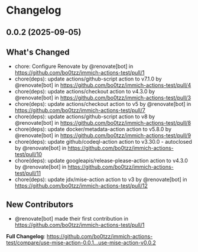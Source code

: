 # Changelog

## 0.0.2 (2025-09-05)

## What's Changed
* chore: Configure Renovate by @renovate[bot] in https://github.com/bo0tzz/immich-actions-test/pull/1
* chore(deps): update actions/github-script action to v7.1.0 by @renovate[bot] in https://github.com/bo0tzz/immich-actions-test/pull/4
* chore(deps): update actions/checkout action to v4.3.0 by @renovate[bot] in https://github.com/bo0tzz/immich-actions-test/pull/3
* chore(deps): update actions/checkout action to v5 by @renovate[bot] in https://github.com/bo0tzz/immich-actions-test/pull/7
* chore(deps): update actions/github-script action to v8 by @renovate[bot] in https://github.com/bo0tzz/immich-actions-test/pull/8
* chore(deps): update docker/metadata-action action to v5.8.0 by @renovate[bot] in https://github.com/bo0tzz/immich-actions-test/pull/9
* chore(deps): update github/codeql-action action to v3.30.0 - autoclosed by @renovate[bot] in https://github.com/bo0tzz/immich-actions-test/pull/10
* chore(deps): update googleapis/release-please-action action to v4.3.0 by @renovate[bot] in https://github.com/bo0tzz/immich-actions-test/pull/11
* chore(deps): update jdx/mise-action action to v3 by @renovate[bot] in https://github.com/bo0tzz/immich-actions-test/pull/12

## New Contributors
* @renovate[bot] made their first contribution in https://github.com/bo0tzz/immich-actions-test/pull/1

**Full Changelog**: https://github.com/bo0tzz/immich-actions-test/compare/use-mise-action-0.0.1...use-mise-action-v0.0.2
